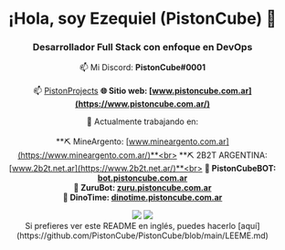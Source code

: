 <div align="center">

# ¡Hola, soy Ezequiel (PistonCube) :wave:
### Desarrollador Full Stack con enfoque en DevOps
:mailbox: Mi Discord: **PistonCube#0001**<br /><br/>
:mailbox: [PistonProjects](https://discord.gg/eKeeZPq6SJ)
**:globe_with_meridians: Sitio web: [www.pistoncube.com.ar](https://www.pistoncube.com.ar/)**

:telescope: Actualmente trabajando en:<br /><br />
**:pick: MineArgento: [www.mineargento.com.ar](https://www.mineargento.com.ar/)**<br>
**:pick: 2B2T ARGENTINA: [www.2b2t.net.ar](https://www.2b2t.net.ar/)**<br>
**:robot: PistonCubeBOT: [bot.pistoncube.com.ar](https://bot.pistoncube.com.ar/)**<br>
**:robot: ZuruBot: [zuru.pistoncube.com.ar](https://zuru.pistoncube.com.ar/)** <br>
**:robot: DinoTime: [dinotime.pistoncube.com.ar](https://dinotime.pistoncube.com.ar/)**

<img src="https://github-readme-stats.vercel.app/api?username=PistonCube&show_icons=true&text_color=00ff00&icon_color=008000&theme=dark">
<img src="https://github-readme-stats.vercel.app/api/top-langs/?username=PistonCube&layout=compact&text_color=00ff00&icon_color=008000&theme=dark">

<br />
Si prefieres ver este README en inglés, puedes hacerlo [aquí](https://github.com/PistonCube/PistonCube/blob/main/LEEME.md)
</div>
